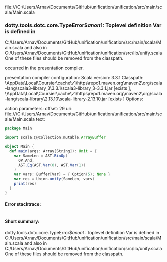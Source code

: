 file:///C:/Users/Arnav/Documents/GitHub/unification/unification/src/main/scala/Main.scala
### dotty.tools.dotc.core.TypeError$$anon$1: Toplevel definition Var is defined in
  C:/Users/Arnav/Documents/GitHub/unification/unification/src/main/scala/Main.scala
and also in
  C:/Users/Arnav/Documents/GitHub/unification/unification/src/lib/unify.scala
One of these files should be removed from the classpath.

occurred in the presentation compiler.

presentation compiler configuration:
Scala version: 3.3.1
Classpath:
<HOME>\AppData\Local\Coursier\cache\v1\https\repo1.maven.org\maven2\org\scala-lang\scala3-library_3\3.3.1\scala3-library_3-3.3.1.jar [exists ], <HOME>\AppData\Local\Coursier\cache\v1\https\repo1.maven.org\maven2\org\scala-lang\scala-library\2.13.10\scala-library-2.13.10.jar [exists ]
Options:



action parameters:
offset: 29
uri: file:///C:/Users/Arnav/Documents/GitHub/unification/unification/src/main/scala/Main.scala
text:
```scala
package Main

import scala.@@collection.mutable.ArrayBuffer

object Main {
  def main(args: Array[String]): Unit = {
    var SameLen = AST.BinOp(
      OP.And,
      AST.Eq(AST.Var(0), AST.Var(1))
    )
    var vars: Buffer[Var] = { Option(5); None } 
    var res = Union.unify(SameLen, vars)
    print(res)
  }
}
```



#### Error stacktrace:

```

```
#### Short summary: 

dotty.tools.dotc.core.TypeError$$anon$1: Toplevel definition Var is defined in
  C:/Users/Arnav/Documents/GitHub/unification/unification/src/main/scala/Main.scala
and also in
  C:/Users/Arnav/Documents/GitHub/unification/unification/src/lib/unify.scala
One of these files should be removed from the classpath.